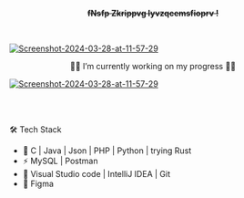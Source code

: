 



<p align="center"> <front face="Orbitron"> <del><b>
fNsfp Zkrippvg lyvzqcemsfioprv !
</b></del></p>  </front>


<br/>
  
<a href="https://ibb.co/nc3b82S"><img src="https://i.ibb.co/mqvGFs7/Screenshot-2024-03-28-at-11-57-29.png" alt="Screenshot-2024-03-28-at-11-57-29" border="0"></a>

<p align="center">
👨‍💻 I’m currently working on my progress 👨‍💻
</p>

<a href="https://ibb.co/nc3b82S"><img src="https://i.ibb.co/mqvGFs7/Screenshot-2024-03-28-at-11-57-29.png" alt="Screenshot-2024-03-28-at-11-57-29" border="0"></a> 

<br/>
<br/>

🛠 Tech Stack

- 🚧   C | Java | Json | PHP | Python | trying Rust
- ⚡   MySQL | Postman
- 🔧   Visual Studio code | IntelliJ IDEA | Git
- 💄   Figma



